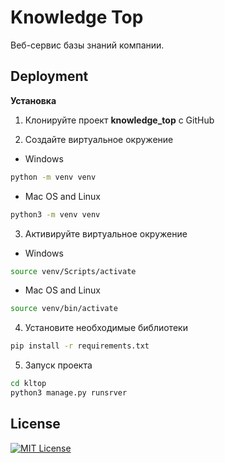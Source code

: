 
# Knowledge Top

Веб-сервис базы знаний компании.


## Deployment

**Установка**

1. Клонируйте проект **knowledge_top** c GitHub

2. Создайте виртуальное окружение

* Windows
```bash
python -m venv venv
```

* Mac OS and Linux
```bash
python3 -m venv venv
```

3. Активируйте виртуальное окружение
 * Windows
```bash
source venv/Scripts/activate
```

* Mac OS and Linux
```bash
source venv/bin/activate
```

4. Установите необходимые библиотеки
```bash
pip install -r requirements.txt
```

5. Запуск проекта
```bash
cd kltop
python3 manage.py runsrver
```



## License

[![MIT License](https://img.shields.io/badge/License-MIT-green.svg)](https://choosealicense.com/licenses/mit/)
